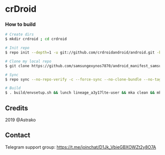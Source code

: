 # crDroid

### How to build ###

```bash
# Create dirs
$ mkdir crdroid ; cd crdroid

# Init repo
$ repo init --depth=1 -u git://github.com/crdroidandroid/android.git -b 10.0

# Clone my local repo
$ git clone https://github.com/samsungexynos7870/android_manifest_samsung_a3y17lte.git -b crdroid .repo/local_manifests

# Sync
$ repo sync --no-repo-verify -c --force-sync --no-clone-bundle --no-tags --optimized-fetch --prune -j`nproc`

# Build
$ . build/envsetup.sh && lunch lineage_a3y17lte-user && mka clean && mka api-stubs-docs && mka hiddenapi-lists-docs && mka system-api-stubs-docs && mka test-api-stubs-docs && mka bacon -j`nproc`
```

## Credits
2019 @Astrako

## Contact
Telegram support group: https://t.me/joinchat/D1Jk_VbieGBXOWZt2y8O7A
